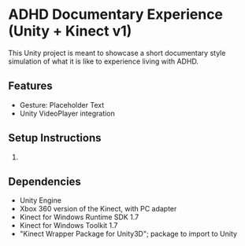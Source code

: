 # ADHD Documentary Experience (Unity + Kinect v1)

This Unity project is meant to showcase a short documentary style simulation of what it is like to experience living with ADHD.


## Features


- Gesture: Placeholder Text
- Unity VideoPlayer integration

## Setup Instructions

1. 

## Dependencies

- Unity Engine
- Xbox 360 version of the Kinect, with PC adapter
- Kinect for Windows Runtime SDK 1.7
- Kinect for Windows Toolkit 1.7
- "Kinect Wrapper Package for Unity3D"; package to import to Unity
